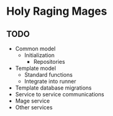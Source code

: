 # Holy Raging Mages

## TODO

* Common model
  * Initialization
    * Repositories
* Template model
  * Standard functions
  * Integrate into runner
* Template database migrations
* Service to service communications
* Mage service
* Other services
